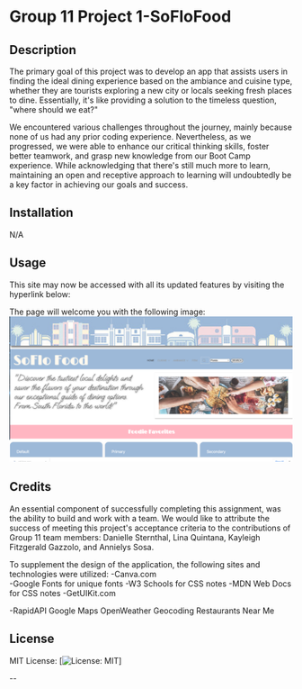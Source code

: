 # Group 11 Project 1-SoFloFood

## Description

The primary goal of this project was to develop an app that assists users in finding the ideal dining experience based on the ambiance and cuisine type, whether they are tourists exploring a new city or locals seeking fresh places to dine. Essentially, it's like providing a solution to the timeless question, "where should we eat?"

We encountered various challenges throughout the journey, mainly because none of us had any prior coding experience. Nevertheless, as we progressed, we were able to enhance our critical thinking skills, foster better teamwork, and grasp new knowledge from our Boot Camp experience. While acknowledging that there's still much more to learn, maintaining an open and receptive approach to learning will undoubtedly be a key factor in achieving our goals and success.

## Installation

N/A

## Usage

This site may now be accessed with all its updated features by visiting the hyperlink below: 

<!-- Insert Deployed Link Here -->

The page will welcome you with the following image:
<img src="./Assets/images/Homepage-Screenshot.png" alt="homepage-screenshot">

## Credits

An essential component of successfully completing this assignment, was the ability to build and work with a team. We would like to attribute the success of meeting this project's acceptance criteria to the contributions of Group 11 team members: Danielle Sternthal, Lina Quintana, Kayleigh Fitzgerald Gazzolo, and Annielys Sosa.
 
To supplement the design of the application, the following sites and technologies were utilized:
-Canva.com  
-Google Fonts for unique fonts
-W3 Schools for CSS notes
-MDN Web Docs for CSS notes
-GetUIKit.com

-RapidAPI 
Google Maps
OpenWeather Geocoding
Restaurants Near Me

## License

MIT License: [![License: MIT](https://img.shields.io/badge/License-MIT-yellow.svg)]


--